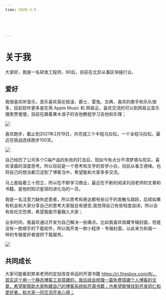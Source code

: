 ```yaml
---
time: 2020-3-5





---
```




# 关于我

大家好，我是一名研发工程师，90后，目前在北京从事区块链行业。

## 爱好

我很喜欢听音乐，音乐喜欢英伦摇滚、爵士、雷鬼、古典，喜欢的歌手和乐队很多，目前软件更多是在用 Apple Music 和 网易云，喜欢交流的可以到网易云音乐搜索贾惺惺，目前在跟着果木浪子的吉他教程学习吉他和乐理；

![](https://tva1.sinaimg.cn/large/008eGmZEly1gnsftugkgtj30n01dstar.jpg)



喜欢跑步，截止到2021年2月19日，共完成三个半程马拉松，一个全程马拉松，最近在挑战连续跑步100天。

![](https://tva1.sinaimg.cn/large/008eGmZEly1gnsgpvszt9j30n01dsq51.jpg)



自己经历了公司多个C端产品的失败的打击后，现如今有点分不清梦境与现实。喜欢凌晨的深度思考。所以目前是一个思考和文字的哲学小白，目前从事王德峰。也将自己的想法都沉淀到了博客当中，希望能和大家多多交流。



马上面临着三十而立，所以在不断学习商业，最近在不断的阅读刘润老师的文章和书籍，是他的知识星球的进化岛的一员。



我是一名注意力缺失症患者，所以思考和表达都有些过于的发散与跳跃，后续如果有机会和大家分享自己的思考大家就会有感受,我觉得自己有些轻度自闭，所以会有些社交恐惧，希望我能尽量融入大家；



业余时间，我喜欢通过开发为自己解决一些痛点。比如我喜欢收藏专辑封面，但是没有一款顺手的下载软件，所以我开发一款小程序 - 专辑封面，以此来为和我一样的专辑爱好者提供下载服务。

![](https://tva1.sinaimg.cn/large/008eGmZEly1gnsgvu4t1xj3076086gm5.jpg)

## 共同成长

大家可能看到笑来老师的定投改变命运的开源书籍 https://ri.firesbox.com/#/，其实这个用一个静态博客工具搭建的，我后续会梳理一篇免费搭建个人博客的文章，希望能帮助大家构建自己的博客系统和开源书籍；也希望能够找到开发同仁和爱好者，和大家一同交流开发心得；